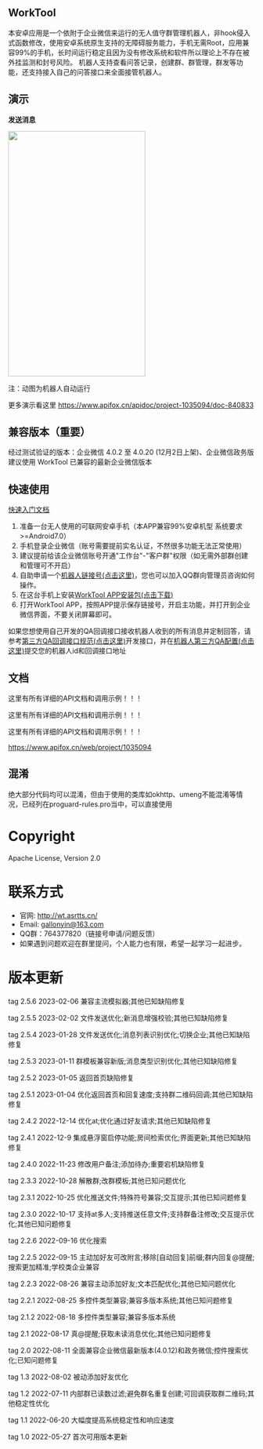 ## WorkTool

本安卓应用是一个依附于企业微信来运行的无人值守群管理机器人，非hook侵入式函数修改，使用安卓系统原生支持的无障碍服务能力，手机无需Root，应用兼容99%的手机，长时间运行稳定且因为没有修改系统和软件所以理论上不存在被外挂监测和封号风险。
机器人支持查看问答记录，创建群、群管理，群发等功能，还支持接入自己的问答接口来全面接管机器人。

## 演示

**发送消息**

<img src="https://github.com/gallonyin/worktool/blob/master/images/send_message.gif"  height="500" width="280">

注：动图为机器人自动运行

更多演示看这里
https://www.apifox.cn/apidoc/project-1035094/doc-840833

## 兼容版本（重要）

经过测试验证的版本：企业微信 4.0.2 至 4.0.20 (12月2日上架)、企业微信政务版
建议使用 WorkTool 已兼容的最新企业微信版本

## 快速使用

[快速入门文档](https://www.apifox.cn/apidoc/project-1035094/doc-850007)

1. 准备一台无人使用的可联网安卓手机（本APP兼容99%安卓机型 系统要求>=Android7.0）
2. 手机登录企业微信（账号需要提前实名认证，不然很多功能无法正常使用）
3. 建议提前给该企业微信账号开通"工作台"-"客户群"权限（如无需外部群创建和管理可不开启）
4. 自助申请一个[机器人链接号(点击这里)](https://wt.asrtts.cn/regist.html)，您也可以加入QQ群向管理员咨询如何操作。
5. 在这台手机上安装[WorkTool APP安装包(点击下载)](https://cdn.asrtts.cn/uploads/worktool/apk/worktool-2.5.6.apk)
6. 打开WorkTool APP，按照APP提示保存链接号，开启主功能，并打开到企业微信界面，不要关闭屏幕即可。

如果您想使用自己开发的QA回调接口接收机器人收到的所有消息并定制回答，请参考[第三方QA回调接口规范(点击这里)](https://www.apifox.cn/apidoc/project-1035094/doc-861677)开发接口，并在[机器人第三方QA配置(点击这里)](https://www.apifox.cn/apidoc/project-1035094/api-22587884)提交您的机器人id和回调接口地址

## 文档

这里有所有详细的API文档和调用示例！！！

这里有所有详细的API文档和调用示例！！！

这里有所有详细的API文档和调用示例！！！

https://www.apifox.cn/web/project/1035094

## 混淆

绝大部分代码均可以混淆，但由于使用的类库如okhttp、umeng不能混淆等情况，已经列在proguard-rules.pro当中，可以直接使用

#  Copyright

Apache License, Version 2.0

#  联系方式

- 官网: http://wt.asrtts.cn/
- Email: gallonyin@163.com
- QQ群：764377820（链接号申请/问题反馈）
- 如果遇到问题欢迎在群里提问，个人能力也有限，希望一起学习一起进步。

# 版本更新

tag 2.5.6 2023-02-06 兼容主流模拟器;其他已知缺陷修复

tag 2.5.5 2023-02-02 文件发送优化;新消息增强校验;其他已知缺陷修复

tag 2.5.4 2023-01-28 文件发送优化;消息列表识别优化;切换企业;其他已知缺陷修复

tag 2.5.3 2023-01-11 群模板兼容新版;消息类型识别优化;其他已知缺陷修复

tag 2.5.2 2023-01-05 返回首页缺陷修复

tag 2.5.1 2023-01-04 优化返回首页和回复速度;支持群二维码回调;其他已知缺陷修复

tag 2.4.2 2022-12-14 优化at;优化通过好友请求;其他已知缺陷修复

tag 2.4.1 2022-12-9 集成悬浮窗启停功能;房间检索优化;界面更新;其他已知缺陷修复

tag 2.4.0 2022-11-23 修改用户备注;添加待办;重要宕机缺陷修复

tag 2.3.3 2022-10-28 解散群;改群模板;其他已知问题优化

tag 2.3.1 2022-10-25 优化推送文件;特殊符号兼容;交互提示;其他已知问题修复

tag 2.3.0 2022-10-17 支持at多人;支持推送任意文件;支持群备注修改;交互提示优化;其他已知问题修复

tag 2.2.6 2022-09-16 优化搜索

tag 2.2.5 2022-09-15 主动加好友可改附言;移除[自动回复]前缀;群内回复@提醒;搜索更加精准;学校类企业兼容

tag 2.2.3 2022-08-26 兼容主动添加好友;文本匹配优化;其他已知问题优化

tag 2.2.1 2022-08-25 多控件类型兼容;兼容多版本系统;其他已知问题修复

tag 2.1.2 2022-08-18 多控件类型兼容;兼容多版本系统

tag 2.1 2022-08-17 真@提醒;获取未读消息优化;其他已知问题修复

tag 2.0 2022-08-11 全面兼容企业微信最新版本(4.0.12)和政务微信;控件搜索优化;已知问题修复

tag 1.3 2022-08-02 被动添加好友优化

tag 1.2 2022-07-11 内部群已读数过滤;避免群名重复创建;可回调获取群二维码;其他稳定性优化

tag 1.1 2022-06-20 大幅度提高系统稳定性和响应速度

tag 1.0 2022-05-27 首次可用版本更新
